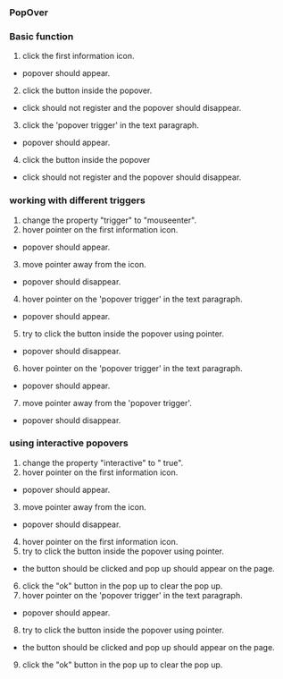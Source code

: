 ### PopOver

### Basic function
1. click the first information icon.
 - popover should appear.
2. click the button inside the popover.
 - click should not register and the popover should disappear.
3. click the 'popover trigger' in the text paragraph.
 - popover should appear.
4. click the button inside the popover
 - click should not register and the popover should disappear.

### working with different triggers
1. change the property "trigger" to "mouseenter".
2. hover pointer on the first information icon.
 - popover should appear.
3. move pointer away from the icon.
 - popover should disappear.
4. hover pointer on the 'popover trigger' in the text paragraph.
 - popover should appear.
5. try to click the button inside the popover using pointer.
 - popover should disappear.
6. hover pointer on the 'popover trigger' in the text paragraph.
 - popover should appear.
7. move pointer away from the 'popover trigger'.
 - popover should disappear.

### using interactive popovers
1. change the property "interactive" to " true".
2. hover pointer on the first information icon.
 - popover should appear.
3. move pointer away from the icon.
 - popover should disappear.
4. hover pointer on the first information icon.
5. try to click the button inside the popover using pointer.
 - the button should be clicked and pop up should appear on the page.
6. click the "ok" button in the pop up to clear the pop up.
7. hover pointer on the 'popover trigger' in the text paragraph.
 - popover should appear.
8. try to click the button inside the popover using pointer.
 - the button should be clicked and pop up should appear on the page.
9. click the "ok" button in the pop up to clear the pop up.